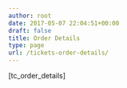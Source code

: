 ```yaml
---
author: root
date: 2017-05-07 22:04:51+00:00
draft: false
title: Order Details
type: page
url: /tickets-order-details/
---
```


[tc_order_details]
